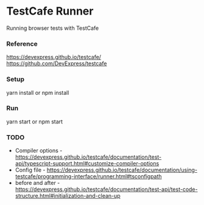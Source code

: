 # TestCafe Runner
Running browser tests with TestCafe

### Reference
https://devexpress.github.io/testcafe/
https://github.com/DevExpress/testcafe

### Setup
yarn install or npm install

### Run
yarn start or npm start

### TODO
- Compiler options - https://devexpress.github.io/testcafe/documentation/test-api/typescript-support.html#customize-compiler-options
- Config file - https://devexpress.github.io/testcafe/documentation/using-testcafe/programming-interface/runner.html#tsconfigpath
- before and after - https://devexpress.github.io/testcafe/documentation/test-api/test-code-structure.html#initialization-and-clean-up
